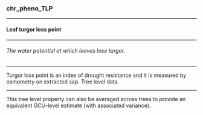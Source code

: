 ### chr_pheno_TLP



------
#### Leaf turgor loss point



------
###### The water potential at which leaves lose turgor.



------
Turgor loss point is an index of drought resistance and it is measured by osmometry on extracted sap. Tree level data.



------
This tree level property can also be averaged across trees to provide an equivalent GCU-level estimate (with associated variance).